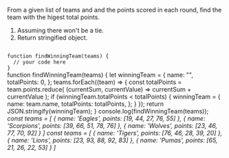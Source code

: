 From a given list of teams and and the points scored in each round, find the team with the higest total points.

1. Assuming there won't be a tie.
2. Return stringified object.

<Editor lang="javascript" type="exercise" testMode="multipleInput">
<code>
function findWinningTeam(teams) {
  // your code here
}
</code>

<solution>
function findWinningTeam(teams) {
  let winningTeam = {
    name: "",
    totalPoints: 0,
  };
  teams.forEach((team) => {
    const totalPoints = team.points.reduce(
      (currentSum, currentValue) => currentSum + currentValue
    );
    if (winningTeam.totalPoints < totalPoints) {
      winningTeam = {
        name: team.name,
        totalPoints: totalPoints,
      };
    }
  });
  return JSON.stringify(winningTeam);
}
</solution>

<testcases>
<caller>
console.log(findWinningTeam(teams));
</caller>
<testcase>
<i>
const teams = [
    {
        name: 'Eagles',
        points: [19, 44, 27, 76, 55]
    },
    {
        name: 'Scorpions',
        points: [39, 66, 51, 78, 76]
    },
    {
        name: 'Wolves',
        points: [23, 46, 77, 70, 92]
    }
]
</i>
</testcase>
<testcase>
<i>
const teams = [
    {
        name: 'Tigers',
        points: [76, 46, 28, 39, 20]
    },
    {
        name: 'Lions',
        points: [23, 93, 88, 92, 83]
    },
    {
        name: 'Pumas',
        points: [65, 21, 26, 22, 53]
    }
]
</i>
</testcase>
</testcases>
</Editor>